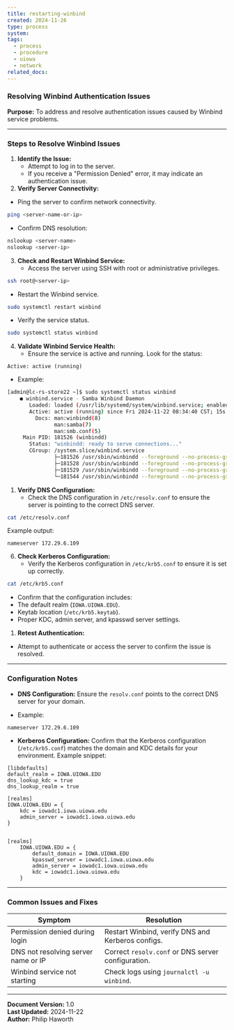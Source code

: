 ```yaml
---
title: restarting-winbind
created: 2024-11-26
type: process
system: 
tags:
  - process
  - procedure
  - uiowa
  - network
related_docs:
---
```

### Resolving Winbind Authentication Issues

**Purpose:** To address and resolve authentication issues caused by Winbind service problems.

---

### **Steps to Resolve Winbind Issues**

1. **Identify the Issue:**
	- Attempt to log in to the server.
	- If you receive a "Permission Denied" error, it may indicate an authentication issue.
1. **Verify Server Connectivity:**

- Ping the server to confirm network connectivity.

```bash
ping <server-name-or-ip>
```

- Confirm DNS resolution:

```bash
nslookup <server-name>
nslookup <server-ip>
```

3. **Check and Restart Winbind Service:**
	- Access the server using SSH with root or administrative privileges.

```bash
ssh root@<server-ip>
```

- Restart the Winbind service.

```bash
sudo systemctl restart winbind
```

- Verify the service status.

```bash
sudo systemctl status winbind
```

4. **Validate Winbind Service Health:**
	- Ensure the service is active and running. Look for the status:

```text
Active: active (running)
```

- Example:
```sh
[admin@lc-rs-store22 ~]$ sudo systemctl status winbind
    ● winbind.service - Samba Winbind Daemon
       Loaded: loaded (/usr/lib/systemd/system/winbind.service; enabled; vendor preset: disabled)
       Active: active (running) since Fri 2024-11-22 08:34:40 CST; 15s ago
         Docs: man:winbindd(8)
               man:samba(7)
               man:smb.conf(5)
     Main PID: 181526 (winbindd)
       Status: "winbindd: ready to serve connections..."
       CGroup: /system.slice/winbind.service
               ├─181526 /usr/sbin/winbindd --foreground --no-process-group
               ├─181528 /usr/sbin/winbindd --foreground --no-process-group
               ├─181529 /usr/sbin/winbindd --foreground --no-process-group
               └─181544 /usr/sbin/winbindd --foreground --no-process-group
```

1. **Verify DNS Configuration:**
	- Check the DNS configuration in `/etc/resolv.conf` to ensure the server is pointing to the correct DNS server.

```bash
cat /etc/resolv.conf
```

Example output:

```text
nameserver 172.29.6.109
```

6. **Check Kerberos Configuration:**
	- Verify the Kerberos configuration in `/etc/krb5.conf` to ensure it is set up correctly.

```bash
cat /etc/krb5.conf
```

- Confirm that the configuration includes:
- The default realm (`IOWA.UIOWA.EDU`).
- Keytab location (`/etc/krb5.keytab`).
- Proper KDC, admin server, and kpasswd server settings.

1. **Retest Authentication:**

- Attempt to authenticate or access the server to confirm the issue is resolved.

---

### **Configuration Notes**

- **DNS Configuration:** Ensure the `resolv.conf` points to the correct DNS server for your domain.

- Example:

```text
nameserver 172.29.6.109
```

- **Kerberos Configuration:** Confirm that the Kerberos configuration (`/etc/krb5.conf`) matches the domain and KDC details for your environment. Example snippet:

```text
[libdefaults]
default_realm = IOWA.UIOWA.EDU
dns_lookup_kdc = true
dns_lookup_realm = true

[realms]
IOWA.UIOWA.EDU = {
	kdc = iowadc1.iowa.uiowa.edu
	admin_server = iowadc1.iowa.uiowa.edu
}


[realms]
	IOWA.UIOWA.EDU = {
		default_domain = IOWA.UIOWA.EDU
		kpasswd_server = iowadc1.iowa.uiowa.edu
		admin_server = iowadc1.iowa.uiowa.edu
		kdc = iowadc1.iowa.uiowa.edu
	}   
```


---

### **Common Issues and Fixes**

|**Symptom**|**Resolution**|
|---|---|
|Permission denied during login|Restart Winbind, verify DNS and Kerberos configs.|
|DNS not resolving server name or IP|Correct `resolv.conf` or DNS server configuration.|
|Winbind service not starting|Check logs using `journalctl -u winbind`.|

---

**Document Version:** 1.0  
**Last Updated:** 2024-11-22  
**Author:** Philip Haworth